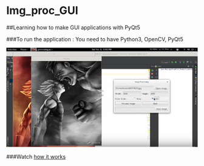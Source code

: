# Img_proc_GUI

##Learning how to make GUI applications with PyQt5

###To run the application :
You need to have Python3, OpenCV, PyQt5

![yo](/yo.png)

###Watch [how it works](https://youtu.be/3jW0Q5aroA0) 
